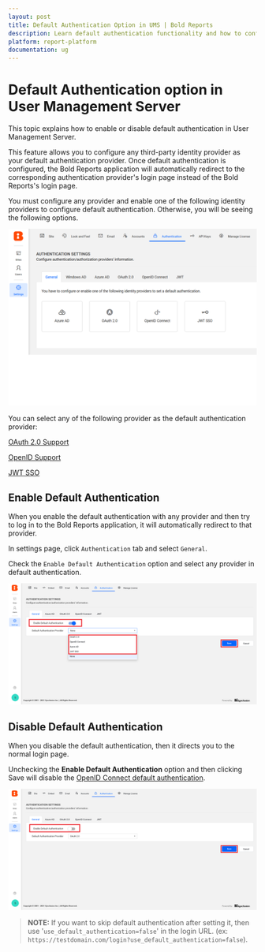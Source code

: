 ```yaml
---
layout: post
title: Default Authentication Option in UMS | Bold Reports
description: Learn default authentication functionality and how to configure the default authentication in User Management Server to enable or disable it.
platform: report-platform
documentation: ug
---
```


# Default Authentication option in User Management Server

This topic explains how to enable or disable default authentication in User Management Server.

This feature allows you to configure any third-party identity provider as your default authentication provider. Once default authentication is configured, the Bold Reports application will automatically redirect to the corresponding authentication provider's login page instead of the Bold Reports's login page.

You must configure any provider and enable one of the following identity providers to configure default authentication. Otherwise, you will be seeing the following options.

![No configuration](/static/assets/on-premise/images/tenant-management/site-management/authentication/no-configuration.png)

You can select any of the following provider as the default authentication provider:

[OAuth 2.0 Support](./../oauth-2.0-support/)

[OpenID Support](./../openid-settings/)

[JWT SSO](./../json-web-token/)

## Enable Default Authentication

When you enable the default authentication with any provider and then try to log in to the Bold Reports application, it will automatically redirect to that provider.

In settings page, click `Authentication` tab and select `General`.

Check the `Enable Default Authentication` option and select any provider in default authentication.

![Disable default authentication](/static/assets/on-premise/images/tenant-management/site-management/authentication/enable-default-authentication.png)

## Disable Default Authentication

When you disable the default authentication, then it directs you to the normal login page.

Unchecking the **Enable Default Authentication** option and then clicking Save will disable the [OpenID Connect default authentication](./../openid-settings/#set-openid-connect-as-default-authentication).

![Disable default authentication](/static/assets/on-premise/images/tenant-management/site-management/authentication/disable-default-authentication.png)

> **NOTE:** If you want to skip default authentication after setting it, then use '`use_default_authentication=false`' in the login URL. (ex: `https://testdomain.com/login?use_default_authentication=false`).
